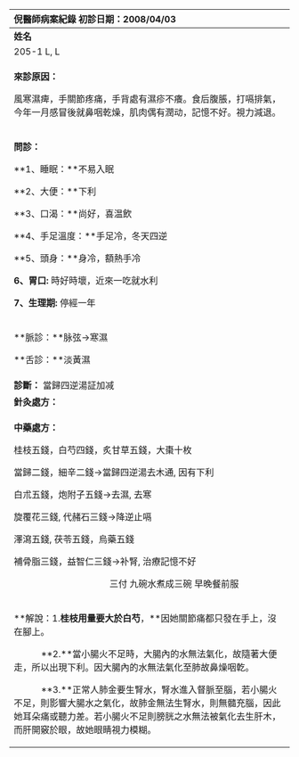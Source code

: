 ﻿|**倪醫師病案紀錄**     初診日期：2008/04/03|
| :- |
|**姓名**|**性別：**|**年齡及體型**|**來診日期：**|
|205-1 L, L|Female|50歲，稍瘦|2008/04/03|
|<p>**來診原因：**</p><p>風寒濕痺，手關節疼痛，手背處有濕疹不癢。食后腹脹，打嗝排氣，今年一月感冒後就鼻咽乾燥，肌肉偶有潤动，記憶不好。視力減退。</p>|
|<p>**問診：**</p><p>**1、睡眠：**不易入眠</p><p>**2、大便：**下利</p><p>**3、口渴：**尚好，喜温飲</p><p>**4、手足溫度：**手足冷，冬天四逆</p><p>**5、頭身：**身冷，額熱手冷</p><p>**6、胃口:** 時好時壞，近來一吃就水利</p><p>**7、生理期:** 停經一年</p>|
|<p>**脈診：**脉弦->寒濕</p><p>**舌診：**淡黃濕</p>|
|**診斷：** 當歸四逆湯証加减|
|**針灸處方：** |
|<p>**中藥處方：** </p><p>桂枝五錢，白芍四錢，炙甘草五錢，大棗十枚</p><p>當歸二錢，細辛二錢->當歸四逆湯去木通, 因有下利</p><p>白朮五錢，炮附子五錢->去濕, 去寒</p><p>旋覆花三錢, 代赭石三錢->降逆止嗝</p><p>澤瀉五錢, 茯苓五錢，烏藥五錢</p><p>補骨脂三錢，益智仁三錢->补腎, 治療記憶不好</p><p>`                     `三付  九碗水煮成三碗  早晚餐前服</p>|
|<p>**解說：1.**桂枝用量要大於白芍**，**因她關節痛都只發在手上，沒在腳上。</p><p>`      `**2.**當小腸火不足時，大腸內的水無法氣化，故隨著大便走，所以出現下利。因大腸內的水無法氣化至肺故鼻燥咽亁。</p><p>`      `**3.**正常人肺金要生腎水，腎水進入督脈至腦，若小腸火不足，則影響大腸水之氣化，故肺金無法生腎水，則無髓充腦，因此她耳朵痛或聽力差。若小腸火不足則膀胱之水無法被氣化去生肝木，而肝開竅於眼，故她眼睛視力模糊。</p>|

